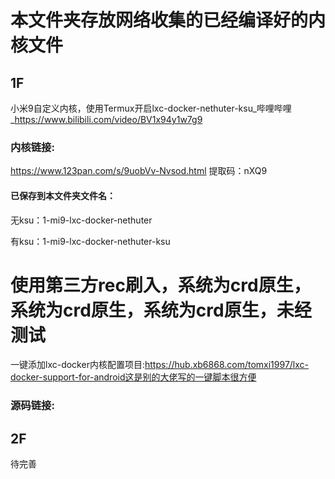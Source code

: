 # 本文件夹存放网络收集的已经编译好的内核文件

## 1F
小米9自定义内核，使用Termux开启lxc-docker-nethuter-ksu_哔哩哔哩_https://www.bilibili.com/video/BV1x94y1w7g9

### 内核链接:
https://www.123pan.com/s/9uobVv-Nvsod.html 提取码：nXQ9

#### 已保存到本文件夹文件名：
无ksu：1-mi9-lxc-docker-nethuter

有ksu：1-mi9-lxc-docker-nethuter-ksu

# 使用第三方rec刷入，系统为crd原生，系统为crd原生，系统为crd原生，未经测试

一键添加lxc-docker内核配置项目:https://hub.xb6868.com/tomxi1997/lxc-docker-support-for-android这是别的大佬写的一键脚本很方便

### 源码链接:


## 2F
待完善
